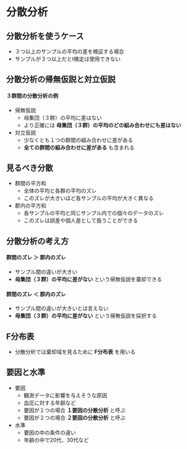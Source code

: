 # 分散分析

## 分散分析を使うケース
* ３つ以上のサンプルの平均の差を検証する場合
* サンプルが３つ以上だとt検定は使用できない

## 分散分析の帰無仮説と対立仮説
#### ３群間の分散分析の例
* 帰無仮説
  * 母集団（３群）の平均に差はない
  * より正確には __母集団（３群）の平均のどの組み合わせにも差はない__
* 対立仮説
  * 少なくとも１つの群間の組み合わせに差がある
  * __全ての群間の組み合わせに差がある__ も含まれる

## 見るべき分散
* 群間の平方和
   * 全体の平均と各群の平均のズレ
   * このズレが大きいほど各サンプルの平均が大きく異なる
* 郡内の平方和
  * 各サンプルの平均と同じサンプル内での個々のデータのズレ
  * このズレは誤差や個人差として扱うことができる

## 分散分析の考え方
#### 群間のズレ ＞ 郡内のズレ
* サンプル間の違いが大きい
* __母集団（３群）の平均に差がない__ という帰無仮説を棄却できる

#### 群間のズレ ＜ 郡内のズレ
* サンプル間の違いが大きいとは言えない
* __母集団（３群）の平均に差がない__ という帰無仮説を採択する

## F分布表
* 分散分析では棄却域を見るために __F分布表__ を用いる

## 要因と水準
* 要因
  * 観測データに影響を与えそうな原因
  * 血圧に対する年齢など
  * 要因が１つの場合 __１要因の分散分析__ と呼ぶ
  * 要因が２つの場合 __２要因の分散分析__ と呼ぶ
* 水準
  * 要因の中の条件の違い
  * 年齢の中で20代、30代など
